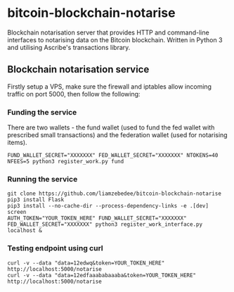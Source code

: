 bitcoin-blockchain-notarise
===========================

Blockchain notarisation server that provides HTTP and command-line interfaces to notarising data on the Bitcoin blockchain. Written in Python 3 and utilising Ascribe's transactions library.

## Blockchain notarisation service
Firstly setup a VPS, make sure the firewall and iptables allow incoming traffic on port 5000, then follow the following:

### Funding the service
There are two wallets - the fund wallet (used to fund the fed wallet with prescribed small transactions) and the federation wallet (used for notarising items).

`FUND_WALLET_SECRET="XXXXXXX" FED_WALLET_SECRET="XXXXXXX" NTOKENS=40 NFEES=5 python3 register_work.py fund`

### Running the service
```
git clone https://github.com/liamzebedee/bitcoin-blockchain-notarise
pip3 install Flask
pip3 install --no-cache-dir --process-dependency-links -e .[dev]
screen
AUTH_TOKEN="YOUR_TOKEN_HERE" FUND_WALLET_SECRET="XXXXXXX" FED_WALLET_SECRET="XXXXXXX" python3 register_work_interface.py localhost &
```

### Testing endpoint using curl
```
curl -v --data "data=12edwq&token=YOUR_TOKEN_HERE" http://localhost:5000/notarise
curl -v --data "data=12edfaaababaaaba&token=YOUR_TOKEN_HERE" http://localhost:5000/notarise
```